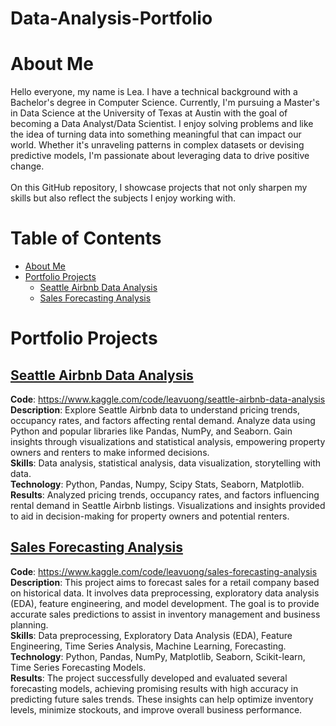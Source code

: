 # Data-Analysis-Portfolio
# About Me
Hello everyone, my name is Lea. I have a technical background with a Bachelor's degree in Computer Science. Currently, I'm pursuing a Master's in Data Science at the University of Texas at Austin with the goal of becoming a Data Analyst/Data Scientist. I enjoy solving problems and like the idea of turning data into something meaningful that can impact our world. Whether it's unraveling patterns in complex datasets or devising predictive models, I'm passionate about leveraging data to drive positive change. <br> <br>
On this GitHub repository, I showcase projects that not only sharpen my skills but also reflect the subjects I enjoy working with. <br>
# Table of Contents
- [About Me](#about-me)
- [Portfolio Projects](#portfolio-projects)
	+ [Seattle Airbnb Data Analysis](#seattle-airbnb-data-analysis)
	+ [Sales Forecasting Analysis](#sales-forecasting-analysis)
	
# Portfolio Projects
## [Seattle Airbnb Data Analysis](https://github.com/lleavuong/Data-Analysis-Portfolio/tree/main/Python%20Projects/Seattle%20Airbnb%20Data%20Analysis)
**Code**: https://www.kaggle.com/code/leavuong/seattle-airbnb-data-analysis <br>
**Description**: Explore Seattle Airbnb data to understand pricing trends, occupancy rates, and factors affecting rental demand. Analyze data using Python and popular libraries like Pandas, NumPy, and Seaborn. Gain insights through visualizations and statistical analysis, empowering property owners and renters to make informed decisions. <br>
**Skills**: Data analysis, statistical analysis, data visualization, storytelling with data. <br>
**Technology**: Python, Pandas, Numpy, Scipy Stats, Seaborn, Matplotlib. <br>
**Results**: Analyzed pricing trends, occupancy rates, and factors influencing rental demand in Seattle Airbnb listings. Visualizations and insights provided to aid in decision-making for property owners and potential renters. <br>
## [Sales Forecasting Analysis](https://github.com/lleavuong/Data-Analysis-Portfolio/tree/main/Python%20Projects/Sales%20Forecasting%20Analysis)
**Code**: https://www.kaggle.com/code/leavuong/sales-forecasting-analysis <br>
**Description**: This project aims to forecast sales for a retail company based on historical data. It involves data preprocessing, exploratory data analysis (EDA), feature engineering, and model development. The goal is to provide accurate sales predictions to assist in inventory management and business planning. <br>
**Skills**: Data preprocessing, Exploratory Data Analysis (EDA), Feature Engineering, Time Series Analysis, Machine Learning, Forecasting. <br>
**Technology**: Python, Pandas, NumPy, Matplotlib, Seaborn, Scikit-learn, Time Series Forecasting Models. <br>
**Results**: The project successfully developed and evaluated several forecasting models, achieving promising results with high accuracy in predicting future sales trends. These insights can help optimize inventory levels, minimize stockouts, and improve overall business performance. <br>
